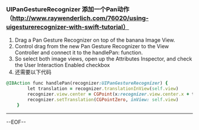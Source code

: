 ### UIPanGestureRecognizer 添加一个Pan动作（http://www.raywenderlich.com/76020/using-uigesturerecognizer-with-swift-tutorial）
1. Drag a Pan Gesture Recognizer on top of the banana Image View.
2. Control drag from the new Pan Gesture Recognizer to the View Controller and connect it to the handlePan: function.
3. So select both image views, open up the Attributes Inspector, and check the User Interaction Enabled checkbox
4. 还需要以下代码
```Ruby
@IBAction func handlePan(recognizer:UIPanGestureRecognizer) {
        let translation = recognizer.translationInView(self.view)
        recognizer.view.center = CGPoint(x:recognizer.view.center.x + translation.x,y:recognizer.view.center.y + translation.y)
        recognizer.setTranslation(CGPointZero, inView: self.view)
    }
```

------

--EOF--